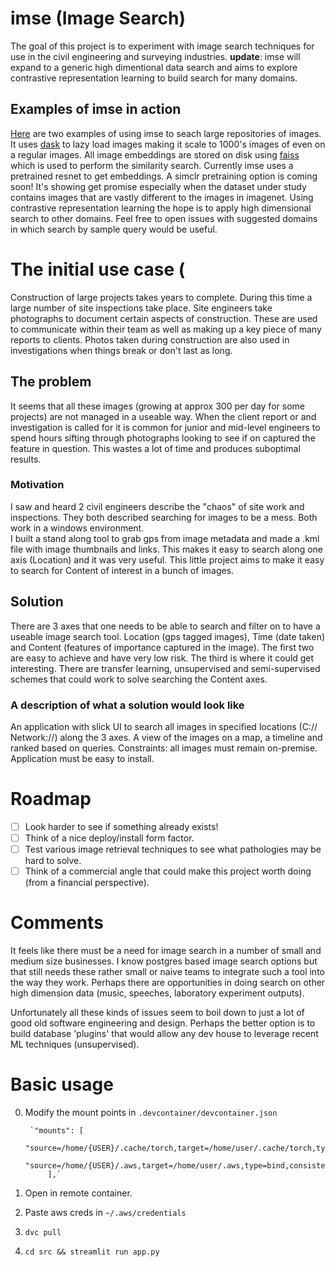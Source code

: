 # imse (Image Search)
The goal of this project is to experiment with image search techniques for use in the civil engineering and surveying industries. 
__update__: imse will expand to a generic high dimentional data search and aims to explore contrastive representation learning to build search for many domains. 

## Examples of imse in action
[Here](https://www.youtube.com/watch?v=DEC2m7qAmIg&list=PL0CXgB_3GSNdDHycHhvneodTndJwwY-uT) are two examples of using imse to seach large repositories of images. It uses [dask](https://dask.org/) to lazy load images making it scale to 1000's images of even on a regular images. All image embeddings are stored on disk using [faiss](https://github.com/facebookresearch/faiss) which is used to perform the similarity search. Currently imse uses a pretrained resnet to get embeddings. A simclr pretraining option is coming soon! It's showing get promise especially when the dataset under study contains images that are vastly different to the images in imagenet. Using contrastive representation learning the hope is to apply high dimensional search to other domains. Feel free to open issues with suggested domains in which search by sample query would be useful. 

# The initial use case (
Construction of large projects takes years to complete. During this time a large number of site inspections take place. Site engineers take photographs to document certain aspects of construction. These are used to communicate within their team as well as making up a key piece of many reports to clients. Photos taken during construction are also used in investigations when things break or don't last as long.

## The problem
It seems that all these images (growing at approx 300 per day for some projects) are not managed in a useable way. When the client report or and investigation is called for it is common for junior and mid-level engineers to spend hours sifting through photographs looking to see if on captured the feature in question. This wastes a lot of time and produces suboptimal results.
### Motivation 
I saw and heard 2 civil engineers describe the "chaos" of site work and inspections. They both described searching for images to be a mess. Both work in a windows environment.  
I built a stand along tool to grab gps from image metadata and made a .kml file with image thumbnails and links. This makes it easy to search along one axis (Location) and it was very useful. This little project aims to make it easy to search for Content of interest in a bunch of images.   

## Solution
There are 3 axes that one needs to be able to search and filter on to have a useable image search tool. Location (gps tagged images), Time (date taken) and Content (features of importance captured in the image). 
The first two are easy to achieve and have very low risk. The third is where it could get interesting. There are transfer learning, unsupervised and semi-supervised schemes that could work to solve searching the Content axes. 

### A description of what a solution would look like
An application with slick UI to search all images in specified locations (C:// Network://) along the 3 axes. 
A view of the images on a map, a timeline and ranked based on queries.
Constraints: all images must remain on-premise. Application must be easy to install. 
    

# Roadmap
- [ ] Look harder to see if something already exists!
- [ ] Think of a nice deploy/install form factor.
- [ ] Test various image retrieval techniques to see what pathologies may be hard to solve.
- [ ] Think of a commercial angle that could make this project worth doing (from a financial perspective).

# Comments
It feels like there must be a need for image search in a number of small and medium size businesses. I know postgres based image search options but that still needs these rather small or naive teams to integrate such a tool into the way they work. 
Perhaps there are  opportunities in doing search on other high dimension data (music, speeches, laboratory experiment outputs).

Unfortunately all these kinds of issues seem to boil down to just a lot of good old software engineering and design. Perhaps the better option is to build database 'plugins' that would allow any dev house to leverage recent ML techniques (unsupervised).

# Basic usage
0. Modify the mount points in `.devcontainer/devcontainer.json
`

        `"mounts": [
                "source=/home/{USER}/.cache/torch,target=/home/user/.cache/torch,type=bind,consistency=cached", 
                "source=/home/{USER}/.aws,target=/home/user/.aws,type=bind,consistency=cached"
            ],`
1. Open in remote container. 
2. Paste aws creds in `~/.aws/credentials`
3. `dvc pull`
4. `cd src && streamlit run app.py`
